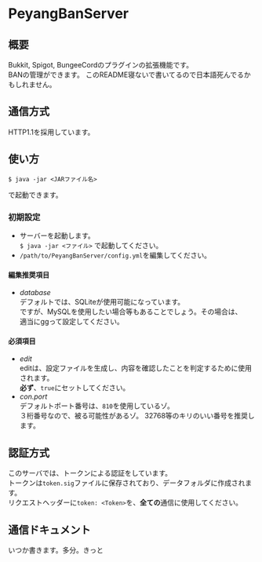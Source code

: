 # PeyangBanServer
## 概要
Bukkit, Spigot, BungeeCordのプラグインの拡張機能です。  
BANの管理ができます。
このREADME寝ないで書いてるので日本語死んでるかもしれません。    
## 通信方式
HTTP1.1を採用しています。
## 使い方
```console
$ java -jar <JARファイル名>
```
で起動できます。
### 初期設定
+ サーバーを起動します。  
`$ java -jar <ファイル>` で起動してください。
+ `/path/to/PeyangBanServer/config.yml`を編集してください。
#### 編集推奨項目
+ *database*  
 デフォルトでは、SQLiteが使用可能になっています。  
 ですが、MySQLを使用したい場合等もあることでしょう。その場合は、  
 適当にggって設定してください。
#### 必須項目
+ *edit*  
editは、設定ファイルを生成し、内容を確認したことを判定するために使用されます。  
**必ず**、`true`にセットしてください。
+ *con.port*  
デフォルトポート番号は、`810`を使用しているゾ。  
３桁番号なので、被る可能性があるゾ。
32768等のキリのいい番号を推奨します。
## 認証方式
このサーバでは、トークンによる認証をしています。  
トークンは`token.sig`ファイルに保存されており、データフォルダに作成されます。  
リクエストヘッダーに`token: <Token>`を、**全ての**通信に使用してください。
## 通信ドキュメント
いつか書きます。多分。きっと
